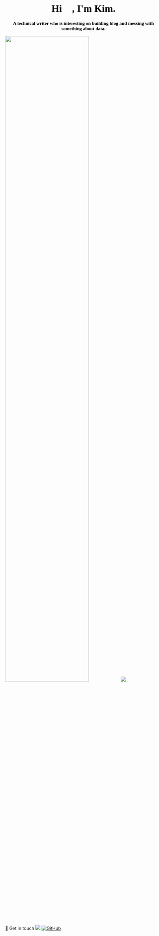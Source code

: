<h1 style="text-align:center;font-family:等线;color:black;font-size:31.8px">Hi 👋, I'm Kim.</h1>

<h3 style="text-align:center;font-family:等线;color:black;font-size:15px">A technical writer who is interesting on building blog and messing with something about data.</h3>

<img src="https://github-readme-stats.vercel.app/api?username=Kimwangqing&theme=cobalt&show_icons=true" width="73%" />

<img src="https://github-readme-stats.vercel.app/api/top-langs/?username=Kimwangqing" />

💬
Get in touch
<img src="(https://img.shields.io/badge/GitHub-grey?logo=github)](https://github.com/Kimwangqin)" />
[![GitHub](https://img.shields.io/badge/GitHub-grey?style=flat-square?logo=github)](https://github.com/Kimwangqin)
